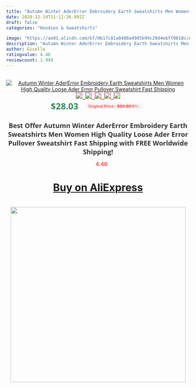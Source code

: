 ```yaml
---
title: "Autumn Winter AderError Embroidery Earth Sweatshirts Men Women High Quality Loose Ader Error Pullover Sweatshirt Fast Shipping"
date: 2020-12-19T11:12:36.892Z
draft: false
categories: "Hoodies & Sweatshirts"

image: "https://ae01.alicdn.com/kf/Hb17c81a8400a4905b99c29d4ebff0018c/Autumn-Winter-AderError-Embroidery-Earth-Sweatshirts-Men-Women-High-Quality-Loose-Ader-Error-Pullover-Sweatshirt-Fast.jpg"
description: "Autumn Winter AderError Embroidery Earth Sweatshirts Men Women High Quality Loose Ader Error Pullover Sweatshirt Fast Shipping"
author: Giselle
ratingvalue: 4.46
reviewcount: 1.999
---
```

<br>
<div style="text-align: center;">
<a href="https://s.click.aliexpress.com/e/_ASb8ZP" target="_blank" rel="nofollow noopener noreferrer"><img alt="Autumn Winter AderError Embroidery Earth Sweatshirts Men Women High Quality Loose Ader Error Pullover Sweatshirt Fast Shipping" class="magnifier-image" src="https://ae01.alicdn.com/kf/Hb17c81a8400a4905b99c29d4ebff0018c/Autumn-Winter-AderError-Embroidery-Earth-Sweatshirts-Men-Women-High-Quality-Loose-Ader-Error-Pullover-Sweatshirt-Fast.jpg_640x640.jpg">
<br>
<img style="border:1px solid salmon" src="https://ae01.alicdn.com/kf/Hb17c81a8400a4905b99c29d4ebff0018c/Autumn-Winter-AderError-Embroidery-Earth-Sweatshirts-Men-Women-High-Quality-Loose-Ader-Error-Pullover-Sweatshirt-Fast.jpg_120x120.jpg">&nbsp;&nbsp;<img style="border:1px solid salmon" src="https://ae01.alicdn.com/kf/Hee8eef666f8f4650b074f333ba4983bdH/Autumn-Winter-AderError-Embroidery-Earth-Sweatshirts-Men-Women-High-Quality-Loose-Ader-Error-Pullover-Sweatshirt-Fast.jpg_120x120.jpg">&nbsp;&nbsp;<img style="border:1px solid salmon" src="https://ae01.alicdn.com/kf/Hf7b84e77b1c64a068d79fac780447c16V/Autumn-Winter-AderError-Embroidery-Earth-Sweatshirts-Men-Women-High-Quality-Loose-Ader-Error-Pullover-Sweatshirt-Fast.jpg_120x120.jpg">&nbsp;&nbsp;<img style="border:1px solid salmon" src="https://ae01.alicdn.com/kf/Hbc97a34f52bc40ababb7e63059cde7a6G/Autumn-Winter-AderError-Embroidery-Earth-Sweatshirts-Men-Women-High-Quality-Loose-Ader-Error-Pullover-Sweatshirt-Fast.jpg_120x120.jpg">&nbsp;&nbsp;<img style="border:1px solid salmon" src="https://ae01.alicdn.com/kf/H0fa426e083a24636b890c17f22dd45cfb/Autumn-Winter-AderError-Embroidery-Earth-Sweatshirts-Men-Women-High-Quality-Loose-Ader-Error-Pullover-Sweatshirt-Fast.jpg_120x120.jpg"></a></div><br0>
<div style="text-align: center;"><span style="background-color: white; border: 0px; box-sizing: border-box; color: seagreen; display: inline-block; font-family: &quot;open sans&quot; , &quot;arial&quot; , &quot;helvetica&quot; , sans-serif , &quot;heiti&quot;; font-size: 24px; font-stretch: inherit; font-weight: 700; line-height: inherit; margin: 0px 10px 0px 0px; padding: 0px; vertical-align: middle;">$28.03 </span>
<span style="background: rgb(255 , 241 , 241); border-radius: 3px; border: 0px; box-sizing: border-box; color: #ff4747; display: inline-block; font-family: inherit; font-size: 12px; font-stretch: inherit; font-style: inherit; font-variant: inherit; font-weight: 600; line-height: inherit; margin: 0px; padding: 2px 5px; transform: scale(0.9); vertical-align: middle;">Original Price : <b style="text-decoration: line-through;">$30.80 </b> 9%&nbsp;&nbsp;</span></div>
<h1 style="color: #333333; display: inline-block; font-family: &quot;open sans&quot; , &quot;arial&quot; , &quot;helvetica&quot; , sans-serif , &quot;heiti&quot;; font-size: 18px; font-stretch: inherit; font-weight: 700; text-align: center;">Best Offer Autumn Winter AderError Embroidery Earth Sweatshirts Men Women High Quality Loose Ader Error Pullover Sweatshirt Fast Shipping with FREE Worldwide Shipping!</h1>
<div style="color: #ff4747; text-align: center;">
<img src="https://4.bp.blogspot.com/-M0ZcTcb-5uY/XleCXlxnR4I/AAAAAAAAAEc/OrjgMkXV1oMQFaCRZj5HQwOCBcu3w1FegCPcBGAYYCw/s1600/star.png" style="height: 15px;">&nbsp;<b>4.46</b></div>
<div class="button_cont" align="center"><a class="buynow_a" href="https://s.click.aliexpress.com/e/_ASb8ZP" target="_blank" rel="nofollow noopener noreferrer"><H1>Buy on AliExpress</H1></a></div><br>
<div class="separator" style="clear: both; text-align: center;">
<img src="https://lh3.googleusercontent.com/-pTy5HemUv9M/XlePHvY0dAI/AAAAAAAAAE4/0nX5iRUoIWY8eMW9Dpxeirr157OZliDIgCLcBGAsYHQ/s1600/badge.gif" width="480">
</div>
